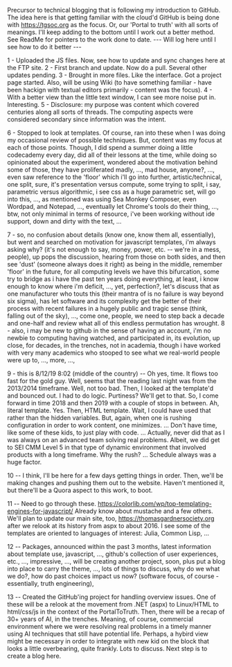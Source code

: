 Precursor to technical blogging that is following my introduction to GitHub. The idea here is that getting familiar with the cloud'd GitHub is being done with https://tgsoc.org as the focus. Or, our 'Portal to truth' with all sorts of meanings. I'll keep adding to the bottom until I work out a better method. See ReadMe for pointers to the work done to date. 
--- Will log here until I see how to do it better ---

1 - Uploaded the JS files. 
Now, see how to update and sync changes here at the FTP site. 
2 - First branch and update. Now do a pull. Several other updates pending. 
3 - Brought in more files. Like the interface. Got a project page started. 
Also, will be using Wiki (to have something familiar - have been hackign with textual editors primarily - content was the focus). 
4 - With a better view than the little text window, I can see more noise put in. Interesting. 
5 - Disclosure: my purpose was content which covered centuries along all sorts of threads. The computing aspects were considered secondary since information was the intent.  

6 - Stopped to look at templates. Of course, ran into these when I was doing my occasional review of possible techniques. But, content was my focus at each of those points. Though, I did spend a summer doing a little codecademy every day, did all of their lessons at the time, while doing so opinionated about the experiment, wondered about the motivation behind some of those, they have proliferated madly, ..., mad house, anyone?, ..., even saw reference to the 'floor' which i'll go into further, artistic/technical, one split, sure, it's presentation versus compute, some trying to split, i say, parametric versus algorithmic, i see css as a huge parametric set, will go into this, ..., as mentioned was using Sea Monkey Composer, even Wordpad, and Notepad, ..., eventually let Chrome's tools do their thing, ..., btw, not only minimal in terms of resource, i've been working without ide support, down and dirty with the text, ...

7 - so, no confusion about details (know one, know them all, essentially), but went and searched on motivation for javascript templates, i'm always asking why? (it's not enough to say, money, power, etc. -- we're in a mess, people), up pops the discussion, hearing from those on both sides, and then see 'dust' (someone always does it right) as being in the middle, remember 'floor' in the future, for all computing levels we have this bifurcation, some try to bridge as i have the past ten years doing everything, at least, i know enough to know where i'm deficit, ..., yet, perfection?, let's discuss that as one manufacturer who touts this (their mantra of is no failure is way beyond six sigma), has let software and its complexity get the better of their process with recent failures in a hugely public and tragic sense (think, falling out of the sky), ..., come one, people, we need to step back a decade and one-half and review what all of this endless permutation has wrought. 
8 - also, i may be new to github in the sense of having an account, i'm no newbie to computing having watched, and participated in, its evolution, up close, for decades, in the trenches, not in academia, though i have worked with very many academics who stooped to see what we real-world people were up to, ..., more, ..., 

9 - this is 8/12/19 8:02 (middle of the country) -- Oh yes, time. It flows too fast for the gold guy. Well, seems that the reading last night was from the 2013/2014 timeframe. Well, not too bad. Then, I looked at the template'd and bounced out. I had to do logic. Purtiness? We'll get to that. So, I come forward in time 2018 and then 2019 with a couple of stops in between. Ah, literal template. Yes. Then, HTML template. Wait, I could have used that rather than the hidden variables. But, again, when one is rushing configuration in order to work content, one minimizes. ... Don't have time, like some of these kids, to just play with code. ... Actually, never did that as I was always on an advanced team solving real problems. Albeit, we did get to SEI CMM Level 5 in that type of dynamic environment that involved products with a long timeframe. Why the rush? ... Schedule always was a huge factor. 

10 -- I think, I'll be here for a few days getting things in order. Then, we'll be making changes and pushing them out to the website. Haven't mentioned it, but there'll be a Quora aspect to this work, to boot. 

11 -- Need to go through these. https://colorlib.com/wp/top-templating-engines-for-javascript/ Already know about mustache and a few others. We'll plan to update our main site, too, https://thomasgardnersociety.org after we relook at its history from aspx to about 2016. I see some of the templates are oriented to languages of interest: Julia, Common Lisp, ... 

12 -- Packages, announced within the past 3 months, latest information about template use, javascript, ..., github's collection of user experiences, etc., ..., impressive, ..., will be creating another project, soon, plus put a blog into place to carry the theme, ..., lots of things to discuss, why do we what we do?, how do past choices impact us now? (software focus, of course - essentially, truth engineering), 

13 -- Created the GitHub'ing project for handling overview issues. One of these will be a relook at the movement from .NET (aspx) to Linux/HTML to html/css/js in the context of the PortalToTruth. Then, there will be a recap of 30+ years of AI, in the trenches. Meaning, of course, commercial environment where we were resolving real problems in a timely manner using AI techniques that still have potential life. Perhaps, a hybird view might be necessary in order to integrate with new kid on the block that looks a little overbearing, quite frankly. Lots to discuss. Next step is to create a blog here. 
